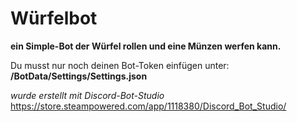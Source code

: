 # Würfelbot
**ein Simple-Bot der Würfel rollen und eine Münzen werfen kann.**

Du musst nur noch deinen Bot-Token einfügen unter: <br />
**/BotData/Settings/Settings.json**





*wurde erstellt mit Discord-Bot-Studio* <br />
https://store.steampowered.com/app/1118380/Discord_Bot_Studio/
